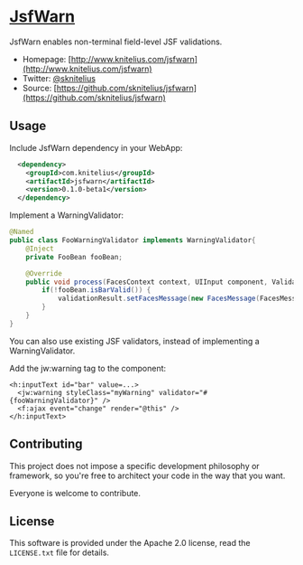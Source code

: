 # [JsfWarn](http://www.knitelius.com/jsfwarn/)

JsfWarn enables non-terminal field-level JSF validations.

* Homepage: [http://www.knitelius.com/jsfwarn](http://www.knitelius.com/jsfwarn)
* Twitter: [@sknitelius](https://twitter.com/sknitelius)
* Source: [https://github.com/sknitelius/jsfwarn](https://github.com/sknitelius/jsfwarn)


## Usage
Include JsfWarn dependency in your WebApp:
```xml
  <dependency>
    <groupId>com.knitelius</groupId>
    <artifactId>jsfwarn</artifactId>
    <version>0.1.0-beta1</version>
  </dependency>
```
Implement a WarningValidator:
```java
@Named
public class FooWarningValidator implements WarningValidator{
    @Inject
    private FooBean fooBean;

    @Override
    public void process(FacesContext context, UIInput component, ValidationResult validationResult) {
        if(!fooBean.isBarValid()) {
            validationResult.setFacesMessage(new FacesMessage(FacesMessage.SEVERITY_WARN, "FooBar", "This is a warning."));
        }
    }
}
```

You can also use existing JSF validators, instead of implementing a WarningValidator.

Add the jw:warning tag to the component:
```xhtml
<h:inputText id="bar" value=...>
  <jw:warning styleClass="myWarning" validator="#{fooWarningValidator}" />
  <f:ajax event="change" render="@this" />
</h:inputText>
```


## Contributing

This project does not impose a specific development philosophy or
framework, so you're free to architect your code in the way that you want.

Everyone is welcome to contribute.

## License

This software is provided under the  Apache 2.0 license, read the `LICENSE.txt` file for details.
